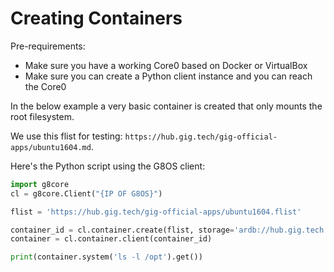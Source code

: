# Creating Containers

Pre-requirements:

- Make sure you have a working Core0 based on Docker or VirtualBox
- Make sure you can create a Python client instance and you can reach the Core0

In the below example a very basic container is created that only mounts the root filesystem.

We use this flist for testing: `https://hub.gig.tech/gig-official-apps/ubuntu1604.md`.

Here's the Python script using the G8OS client:

```python
import g8core
cl = g8core.Client("{IP OF G8OS}")

flist = 'https://hub.gig.tech/gig-official-apps/ubuntu1604.flist'

container_id = cl.container.create(flist, storage='ardb://hub.gig.tech:16379')
container = cl.container.client(container_id)

print(container.system('ls -l /opt').get())
```
